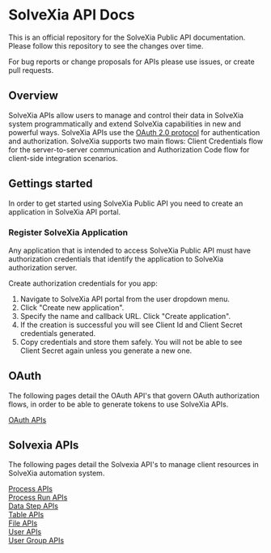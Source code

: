 # SolveXia API Docs

This is an official repository for the SolveXia Public API documentation. Please follow this repository to see the changes over time.

For bug reports or change proposals for APIs please use issues, or create pull requests.

## Overview

SolveXia APIs allow users to manage and control their data in SolveXia system programmatically and extend SolveXia capabilities in new and powerful ways. SolveXia APIs use the [OAuth 2.0 protocol](https://datatracker.ietf.org/doc/html/rfc6749) for authentication and authorization. SolveXia supports two main flows: Client Credentials flow for the server-to-server communication and Authorization Code flow for client-side integration scenarios.

## Gettings started

In order to get started using SolveXia Public API you need to create an application in SolveXia API portal.

### Register SolveXia Application

Any application that is intended to access SolveXia Public API must have authorization credentials that identify the application to SolveXia authorization server.

Create authorization credentials for you app:

1. Navigate to SolveXia API portal from the user dropdown menu.
2. Click "Create new application".
3. Specify the name and callback URL. Click "Create application".
4. If the creation is successful you will see Client Id and Client Secret credentials generated.
5. Copy credentials and store them safely. You will not be able to see Client Secret again unless you generate a new one.


## OAuth

The following pages detail the OAuth API's that govern OAuth authorization flows, in order to be able to generate tokens to use SolveXia APIs.

[OAuth APIs](./oauth/authentication-oauth2.0.md)  

## Solvexia APIs

The following pages detail the Solvexia API's to manage client resources in SolveXia automation system.

[Process APIs](./processes/processes.md)  
[Process Run APIs](./process_runs/process_runs.md)  
[Data Step APIs](./steps/datasteps.md)  
[Table APIs](./tables/tables.md)   
[File APIs](./file/file.md)   
[User APIs](./users/users.md)   
[User Group APIs](./user_groups/user_groups.md)
